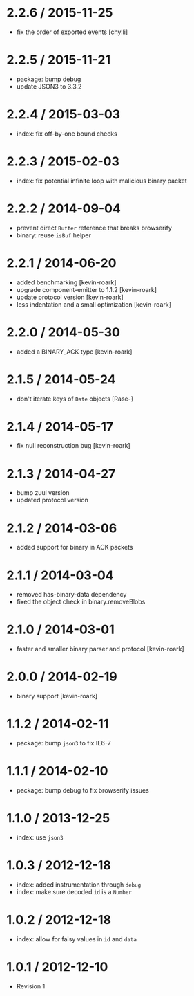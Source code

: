 
2.2.6 / 2015-11-25
====

  * fix the order of exported events [chylli]

2.2.5 / 2015-11-21
====

  * package: bump debug
  * update JSON3 to 3.3.2

2.2.4 / 2015-03-03
====

 * index: fix off-by-one bound checks

2.2.3 / 2015-02-03
====

 * index: fix potential infinite loop with malicious binary packet

2.2.2 / 2014-09-04
====

 * prevent direct `Buffer` reference that breaks browserify
 * binary: reuse `isBuf` helper

2.2.1 / 2014-06-20
====

 * added benchmarking [kevin-roark]
 * upgrade component-emitter to 1.1.2 [kevin-roark]
 * update protocol version [kevin-roark]
 * less indentation and a small optimization [kevin-roark]

2.2.0 / 2014-05-30
====

 * added a BINARY_ACK type [kevin-roark]

2.1.5 / 2014-05-24
====

 * don't iterate keys of `Date` objects [Rase-]

2.1.4 / 2014-05-17
====

 * fix null reconstruction bug [kevin-roark]

2.1.3 / 2014-04-27
====

 * bump zuul version
 * updated protocol version

2.1.2 / 2014-03-06
====

 * added support for binary in ACK packets

2.1.1 / 2014-03-04
====

 * removed has-binary-data dependency
 * fixed the object check in binary.removeBlobs

2.1.0 / 2014-03-01
====

 * faster and smaller binary parser and protocol [kevin-roark]

2.0.0 / 2014-02-19
====

 * binary support [kevin-roark]

1.1.2 / 2014-02-11
====

 * package: bump `json3` to fix IE6-7

1.1.1 / 2014-02-10
====

 * package: bump debug to fix browserify issues

1.1.0 / 2013-12-25
====

 * index: use `json3`

1.0.3 / 2012-12-18
====

  * index: added instrumentation through `debug`
  * index: make sure decoded `id` is a `Number`

1.0.2 / 2012-12-18
====

  * index: allow for falsy values in `id` and `data`

1.0.1 / 2012-12-10
====

  * Revision 1
